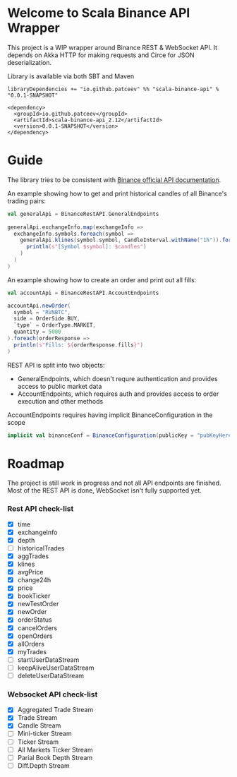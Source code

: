 # Welcome to Scala Binance API Wrapper

This project is a WIP wrapper around Binance REST & WebSocket API. It depends on Akka HTTP for making requests and Circe for JSON deserialization.

Library is available via both SBT and Maven
```
libraryDependencies += "io.github.patceev" %% "scala-binance-api" % "0.0.1-SNAPSHOT"
```

```
<dependency>
  <groupId>io.github.patceev</groupId>
  <artifactId>scala-binance-api_2.12</artifactId>
  <version>0.0.1-SNAPSHOT</version>
</dependency>
```

# Guide

The library tries to be consistent with [Binance official API documentation](https://github.com/binance-exchange/binance-official-api-docs/blob/master/rest-api.md).

An example showing how to get and print historical candles of all Binance's trading pairs:

```scala
val generalApi = BinanceRestAPI.GeneralEndpoints
	
generalApi.exchangeInfo.map(exchangeInfo => 
  exchangeInfo.symbols.foreach(symbol =>
    generalApi.klines(symbol.symbol, CandleInterval.withName("1h")).foreach(candles =>
      println(s"[Symbol $symbol]: $candles")
    )
  )
)
```

An example showing how to create an order and print out all fills:

```scala
val accountApi = BinanceRestAPI.AccountEndpoints

accountApi.newOrder(
  symbol = "RVNBTC", 
  side = OrderSide.BUY, 
  `type` = OrderType.MARKET,
  quantity = 5000
).foreach(orderResponse => 
  println(s"Fills: ${orderResponse.fills}")
)
```

REST API is split into two objects:

- GeneralEndpoints, which doesn't requre authentication and provides access to public market data
- AccountEndpoints, which requires auth and provides access to order execution and other methods

AccountEndpoints requires having implicit BinanceConfiguration in the scope

```scala
implicit val binanceConf = BinanceConfiguration(publicKey = "pubKeyHere", privateKey = "privKeyHere")
```

# Roadmap

The project is still work in progress and not all API endpoints are finished. Most of the REST API is done, WebSocket isn't fully supported yet.

### Rest API check-list

- [x] time
- [x] exchangeInfo
- [x] depth
- [ ] historicalTrades
- [x] aggTrades
- [x] klines
- [x] avgPrice
- [x] change24h
- [x] price
- [x] bookTicker
- [x] newTestOrder
- [x] newOrder
- [x] orderStatus
- [x] cancelOrders
- [x] openOrders
- [x] allOrders
- [x] myTrades
- [ ] startUserDataStream
- [ ] keepAliveUserDataStream
- [ ] deleteUserDataStream

### Websocket API check-list

- [x] Aggregated Trade Stream
- [x] Trade Stream
- [x] Candle Stream
- [ ] Mini-ticker Stream
- [ ] Ticker Stream
- [ ] All Markets Ticker Stream
- [ ] Parial Book Depth Stream
- [ ] Diff.Depth Stream
